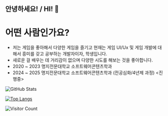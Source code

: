 ## 안녕하세요! / HI! 👋

<!--
**2sang123/2sang123** is a ✨ _special_ ✨ repository because its `README.md` (this file) appears on your GitHub profile.

Here are some ideas to get you started:

- 🔭 I’m currently working on ...
- 🌱 I’m currently learning ...
- 👯 I’m looking to collaborate on ...
- 🤔 I’m looking for help with ...
- 💬 Ask me about ...
- 📫 How to reach me: ...
- 😄 Pronouns: ...
- ⚡ Fun fact: ...
-->

# 어떤 사람인가요?
- 저는 게임을 좋아해서 다양한 게임을 즐기고 현재는 게임 UI/Ux 및 게임 개발에 대해서 흥미를 갖고 공부하는 개발자이자, 학생입니다.
- 새로운 걸 배우는 데 거리감이 없으며 다양한 시도를 해보는 것을 좋아합니다.
- 2020 ~ 2023 명지전문대학교 소프트웨어콘텐츠학과 
- 2024 ~ 2025 명지전문대학교 소프트웨어콘텐츠학과 (전공심화/4년제 과정) <진행중>

 
![GitHub Stats](https://github-readme-stats.vercel.app/api?username=2sang123&show_icons=true&theme=radical)

[![Top Langs](https://github-readme-stats.vercel.app/api/top-langs/?username=2sang123)](https://github.com/anuraghazra/github-readme-stats)

![Visitor Count](https://profile-counter.glitch.me/2sang123/count.svg)
